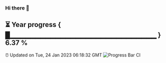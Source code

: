 ### Hi there 👋
⏳ Year progress { █▁▁▁▁▁▁▁▁▁▁▁▁▁▁▁▁▁▁▁▁▁▁▁▁▁▁▁▁▁ } 6.37 %
---
⏰ Updated on Tue, 24 Jan 2023 06:18:32 GMT
![Progress Bar CI](https://github.com/liununu/liununu/workflows/Progress%20Bar%20CI/badge.svg)
